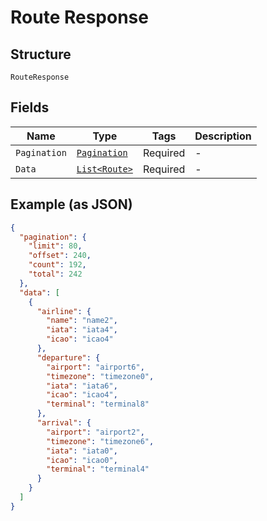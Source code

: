 
# Route Response

## Structure

`RouteResponse`

## Fields

| Name | Type | Tags | Description |
|  --- | --- | --- | --- |
| `Pagination` | [`Pagination`](../../doc/models/pagination.md) | Required | - |
| `Data` | [`List<Route>`](../../doc/models/route.md) | Required | - |

## Example (as JSON)

```json
{
  "pagination": {
    "limit": 80,
    "offset": 240,
    "count": 192,
    "total": 242
  },
  "data": [
    {
      "airline": {
        "name": "name2",
        "iata": "iata4",
        "icao": "icao4"
      },
      "departure": {
        "airport": "airport6",
        "timezone": "timezone0",
        "iata": "iata6",
        "icao": "icao4",
        "terminal": "terminal8"
      },
      "arrival": {
        "airport": "airport2",
        "timezone": "timezone6",
        "iata": "iata0",
        "icao": "icao0",
        "terminal": "terminal4"
      }
    }
  ]
}
```

